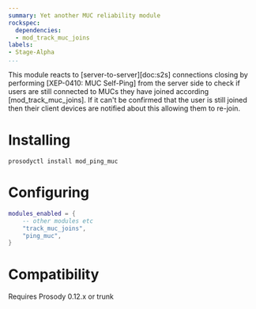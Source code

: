 ```yaml
---
summary: Yet another MUC reliability module
rockspec:
  dependencies:
  - mod_track_muc_joins
labels:
- Stage-Alpha
...
```



This module reacts to [server-to-server][doc:s2s] connections closing by
performing [XEP-0410: MUC Self-Ping] from the server side to check if
users are still connected to MUCs they have joined according
[mod_track_muc_joins].  If it can't be confirmed that the user is still
joined then their client devices are notified about this allowing them
to re-join.

# Installing

```
prosodyctl install mod_ping_muc
```

# Configuring

```lua
modules_enabled = {
	-- other modules etc
	"track_muc_joins",
	"ping_muc",
}
```

# Compatibility

Requires Prosody 0.12.x or trunk
